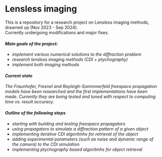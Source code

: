 # Lensless imaging
This is a repository for a research project on Lensless imaging methods, drawned up (Nov 2023 - Sep 2024).  
Currently undergoing modifications and major fixes.  
#### _Main goals of the project:_ 
- _implement various numerical solutions to the diffraction problem_
- _research lensless imaging methods (CDI + ptychography)_
- _implement both imaging methods_
#### _Current state_
_The Fraunhofer, Fresnel and Rayleigh-Sommmerfeld freespace propagation models have been researched and the first implementations have been made. Currently they are being tested and tuned with respect to computing time vs. result accuracy._
#### _Outline of the following steps_
- _starting with building and testing freespace propagators_
- _using propagators to simulate a diffraction pattern of a given object_
- _implementing iterative CDI algoritmhs for retrieval of the object_
- _adding experimental parameters (such as noise and dynamic range of the camera) to the CDI simulation_
- _implementing ptychography based algoritmhs for object retrieval_
